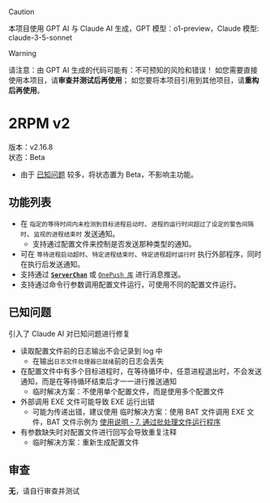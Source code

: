 > [!CAUTION]
> 本项目使用 GPT AI 与 Claude AI 生成，GPT 模型：o1-preview，Claude 模型: claude-3-5-sonnet

> [!WARNING]
> 请注意：由 GPT AI 生成的代码可能有：不可预知的风险和错误！
> 如您需要直接使用本项目，请**审查并测试后再使用**；
> 如您要将本项目引用到其他项目，请**重构后再使用**。

# 2RPM v2

版本：v2.16.8  
状态：Beta

- 由于 [已知问题](#已知问题) 较多，将状态置为 Beta，不影响主功能。

## 功能列表

- 在 `指定的等待时间内未检测到目标进程启动时`、`进程的运行时间超过了设定的警告间隔时`、`监视的进程结束时` 发送通知。
  - 支持通过配置文件来控制是否发送那种类型的通知。
- 可在 `等待进程启动超时`、`特定进程结束时`、`特定进程超时运行时` 执行外部程序，同时在执行后发送通知。
- 支持通过 **[`ServerChan`](https://sct.ftqq.com/)** 或 [`OnePush 库`](https://github.com/y1ndan/onepush) 进行消息推送。
- 支持通过命令行参数调用配置文件运行，可使用不同的配置文件运行。

## 已知问题

引入了 Claude AI 对已知问题进行修复

- 读取配置文件前的日志输出不会记录到 log 中
  - 在输出`日志文件处理器已就绪`前的日志会丢失
- 在配置文件中有多个目标进程时，在等待循环中，任意进程退出时，不会发送通知，而是在等待循环结束后才一一进行推送通知
  - 临时解决方案：不使用单个配置文件，而是使用多个配置文件
- 外部调用 EXE 文件可能导致 EXE 运行出错
  - 可能为传递出错，建议使用 临时解决方案：使用 BAT 文件调用 EXE 文件，BAT 文件示例为 [使用说明 - 7. 通过批处理文件运行程序](InstallationManual.md#7-通过批处理文件运行程序)
- 有参数缺失时对配置文件进行回写会导致重复注释
  - 临时解决方案：重新生成配置文件

## 审查

**无**，请自行审查并测试
